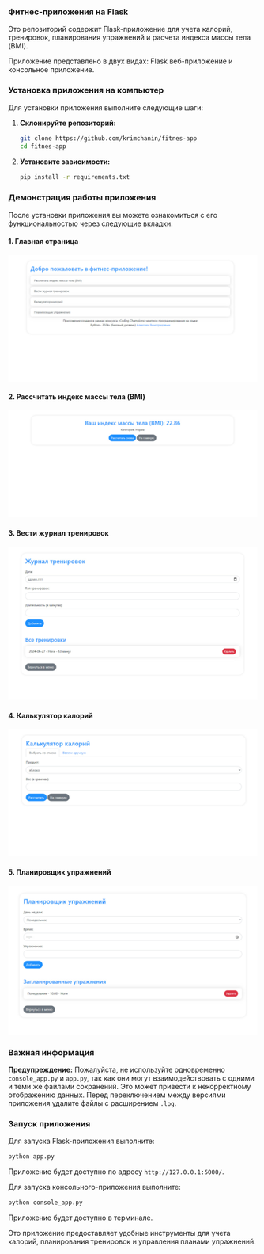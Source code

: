 ### Фитнес-приложения на Flask

Это репозиторий содержит Flask-приложение для учета калорий, тренировок, планирования упражнений и расчета индекса массы тела (BMI).

Приложение представлено в двух видах: Flask веб-приложение и консольное приложение.

### Установка приложения на компьютер

Для установки приложения выполните следующие шаги:

1. **Склонируйте репозиторий:**
   ```bash
   git clone https://github.com/krimchanin/fitnes-app
   cd fitnes-app
   ```

2. **Установите зависимости:**
   ```bash
   pip install -r requirements.txt
   ```

### Демонстрация работы приложения

После установки приложения вы можете ознакомиться с его функциональностью через следующие вкладки:

#### 1. **Главная страница**

![Главная страница](demo/1.jpg)

#### 2. **Рассчитать индекс массы тела (BMI)**

![BMI калькулятор](demo/2.jpg)

#### 3. **Вести журнал тренировок**

![Журнал тренировок](demo/5.jpg)

#### 4. **Калькулятор калорий**

![Калькулятор калорий](demo/3.jpg)

#### 5. **Планировщик упражнений**

![Планировщик упражнений](demo/4.jpg)

### Важная информация

**Предупреждение:** Пожалуйста, не используйте одновременно `console_app.py` и `app.py`, так как они могут взаимодействовать с одними и теми же файлами сохранений. Это может привести к некорректному отображению данных. Перед переключением между версиями приложения удалите файлы с расширением `.log`.

### Запуск приложения

Для запуска Flask-приложения выполните:
```bash
python app.py
```
Приложение будет доступно по адресу `http://127.0.0.1:5000/`.

Для запуска консольного-приложения выполните:
```bash
python console_app.py
```
Приложение будет доступно в терминале.

Это приложение предоставляет удобные инструменты для учета калорий, планирования тренировок и управления планами упражнений.
